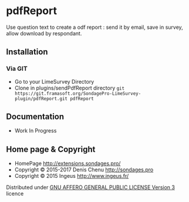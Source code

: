 pdfReport
==============

Use question text to create a odf report : send it by email, save in survey, allow download by respondant.

## Installation

### Via GIT
- Go to your LimeSurvey Directory
- Clone in plugins/sendPdfReport directory `git https://git.framasoft.org/SondagePro-LimeSurvey-plugin/pdfReport.git pdfReport`


## Documentation
- Work In Progress

## Home page & Copyright
- HomePage <http://extensions.sondages.pro/>
- Copyright © 2015-2017 Denis Chenu <http://sondages.pro>
- Copyright © 2015 Ingeus <http://www.ingeus.fr/>

Distributed under [GNU AFFERO GENERAL PUBLIC LICENSE Version 3](http://www.gnu.org/licenses/agpl.txt) licence
